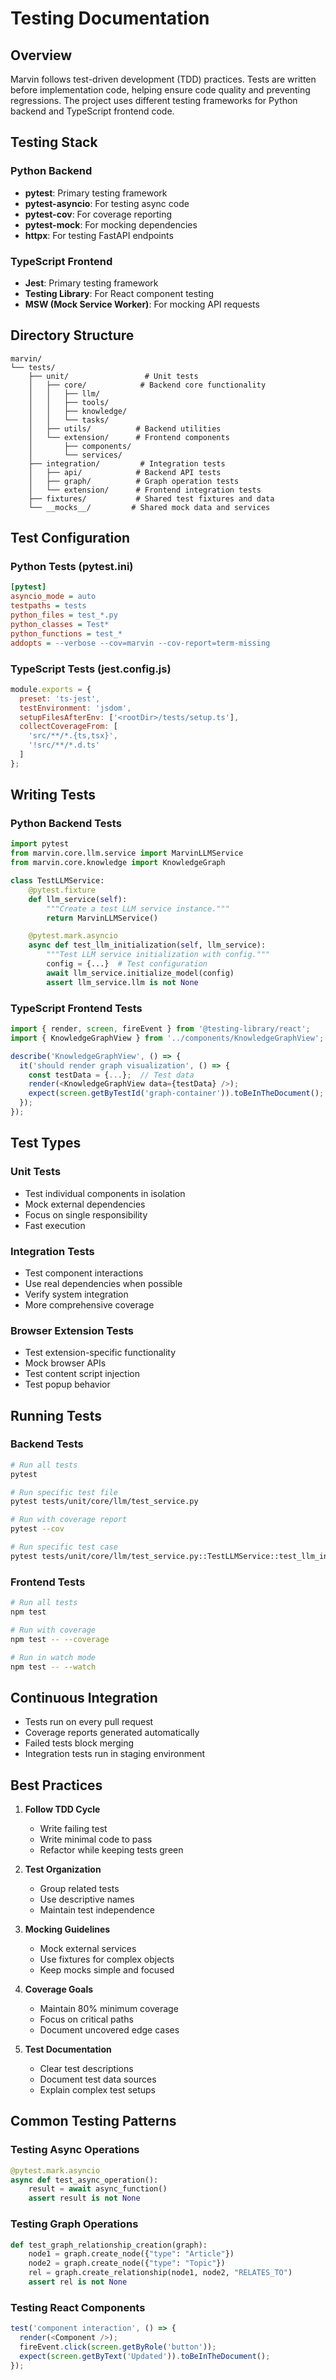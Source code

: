 # Testing Documentation

## Overview
Marvin follows test-driven development (TDD) practices. Tests are written before implementation code, helping ensure code quality and preventing regressions. The project uses different testing frameworks for Python backend and TypeScript frontend code.

## Testing Stack
### Python Backend
- **pytest**: Primary testing framework
- **pytest-asyncio**: For testing async code
- **pytest-cov**: For coverage reporting
- **pytest-mock**: For mocking dependencies
- **httpx**: For testing FastAPI endpoints

### TypeScript Frontend
- **Jest**: Primary testing framework
- **Testing Library**: For React component testing
- **MSW (Mock Service Worker)**: For mocking API requests

## Directory Structure
```
marvin/
└── tests/
    ├── unit/                 # Unit tests
    │   ├── core/            # Backend core functionality
    │   │   ├── llm/        
    │   │   ├── tools/      
    │   │   ├── knowledge/  
    │   │   └── tasks/      
    │   ├── utils/          # Backend utilities
    │   └── extension/      # Frontend components
    │       ├── components/
    │       └── services/
    ├── integration/         # Integration tests
    │   ├── api/            # Backend API tests
    │   ├── graph/          # Graph operation tests
    │   └── extension/      # Frontend integration tests
    ├── fixtures/           # Shared test fixtures and data
    └── __mocks__/         # Shared mock data and services
```

## Test Configuration

### Python Tests (pytest.ini)
```ini
[pytest]
asyncio_mode = auto
testpaths = tests
python_files = test_*.py
python_classes = Test*
python_functions = test_*
addopts = --verbose --cov=marvin --cov-report=term-missing
```

### TypeScript Tests (jest.config.js)
```javascript
module.exports = {
  preset: 'ts-jest',
  testEnvironment: 'jsdom',
  setupFilesAfterEnv: ['<rootDir>/tests/setup.ts'],
  collectCoverageFrom: [
    'src/**/*.{ts,tsx}',
    '!src/**/*.d.ts'
  ]
};
```

## Writing Tests

### Python Backend Tests
```python
import pytest
from marvin.core.llm.service import MarvinLLMService
from marvin.core.knowledge import KnowledgeGraph

class TestLLMService:
    @pytest.fixture
    def llm_service(self):
        """Create a test LLM service instance."""
        return MarvinLLMService()

    @pytest.mark.asyncio
    async def test_llm_initialization(self, llm_service):
        """Test LLM service initialization with config."""
        config = {...}  # Test configuration
        await llm_service.initialize_model(config)
        assert llm_service.llm is not None
```

### TypeScript Frontend Tests
```typescript
import { render, screen, fireEvent } from '@testing-library/react';
import { KnowledgeGraphView } from '../components/KnowledgeGraphView';

describe('KnowledgeGraphView', () => {
  it('should render graph visualization', () => {
    const testData = {...};  // Test data
    render(<KnowledgeGraphView data={testData} />);
    expect(screen.getByTestId('graph-container')).toBeInTheDocument();
  });
});
```

## Test Types

### Unit Tests
- Test individual components in isolation
- Mock external dependencies
- Focus on single responsibility
- Fast execution

### Integration Tests
- Test component interactions
- Use real dependencies when possible
- Verify system integration
- More comprehensive coverage

### Browser Extension Tests
- Test extension-specific functionality
- Mock browser APIs
- Test content script injection
- Test popup behavior

## Running Tests

### Backend Tests
```bash
# Run all tests
pytest

# Run specific test file
pytest tests/unit/core/llm/test_service.py

# Run with coverage report
pytest --cov

# Run specific test case
pytest tests/unit/core/llm/test_service.py::TestLLMService::test_llm_initialization
```

### Frontend Tests
```bash
# Run all tests
npm test

# Run with coverage
npm test -- --coverage

# Run in watch mode
npm test -- --watch
```

## Continuous Integration
- Tests run on every pull request
- Coverage reports generated automatically
- Failed tests block merging
- Integration tests run in staging environment

## Best Practices
1. **Follow TDD Cycle**
   - Write failing test
   - Write minimal code to pass
   - Refactor while keeping tests green

2. **Test Organization**
   - Group related tests
   - Use descriptive names
   - Maintain test independence

3. **Mocking Guidelines**
   - Mock external services
   - Use fixtures for complex objects
   - Keep mocks simple and focused

4. **Coverage Goals**
   - Maintain 80% minimum coverage
   - Focus on critical paths
   - Document uncovered edge cases

5. **Test Documentation**
   - Clear test descriptions
   - Document test data sources
   - Explain complex test setups

## Common Testing Patterns

### Testing Async Operations
```python
@pytest.mark.asyncio
async def test_async_operation():
    result = await async_function()
    assert result is not None
```

### Testing Graph Operations
```python
def test_graph_relationship_creation(graph):
    node1 = graph.create_node({"type": "Article"})
    node2 = graph.create_node({"type": "Topic"})
    rel = graph.create_relationship(node1, node2, "RELATES_TO")
    assert rel is not None
```

### Testing React Components
```typescript
test('component interaction', () => {
  render(<Component />);
  fireEvent.click(screen.getByRole('button'));
  expect(screen.getByText('Updated')).toBeInTheDocument();
});
```